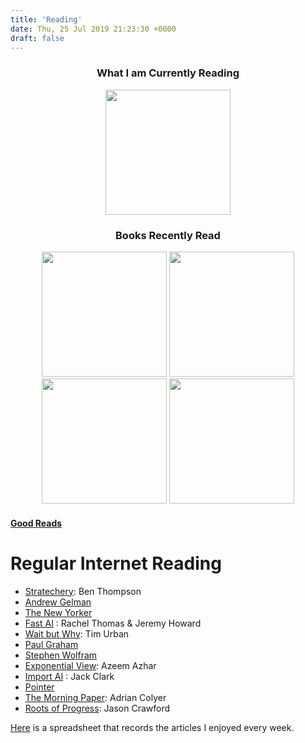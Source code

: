 ```yaml
---
title: 'Reading'
date: Thu, 25 Jul 2019 21:23:30 +0000
draft: false
---
```


<center>

### What I am Currently Reading

<img src="/img/BRDSG.jpg" width="200">

### Books Recently Read

<img src="/img/AM.jpg" width="200">

<img src="/img/A_of_learning.jpg" width="200">

<img src="/img/SBS.jpg" width="200">

<img src="/img/SS.jpg" width="200">

</center>

#### [Good Reads](https://www.goodreads.com/user/show/75265124-judah)

Regular Internet Reading 
=========================

* [Stratechery](https://stratechery.com/): Ben Thompson
* [Andrew Gelman](https://statmodeling.stat.columbia.edu/)
* [The New Yorker](https://www.newyorker.com/)
* [Fast AI](https://www.fast.ai/) : Rachel Thomas & Jeremy Howard
* [Wait but Why](https://waitbutwhy.com/): Tim Urban
* [Paul Graham](http://paulgraham.com/index.html)
* [Stephen Wolfram](https://writings.stephenwolfram.com/)
* [Exponential View](https://www.exponentialview.co/): Azeem Azhar
* [Import AI](https://jack-clark.net/) : Jack Clark
* [Pointer](http://www.pointer.io/)
* [The Morning Paper](https://blog.acolyer.org/): Adrian Colyer
* [Roots of Progress](https://rootsofprogress.org/): Jason Crawford

[Here](https://docs.google.com/spreadsheets/d/1LJM3EJrV8Gx8W0Hk-_i2BhHy1QEer_wZ91dlC22D7a8/edit?usp=sharing) is a spreadsheet that records the articles I enjoyed every week.
